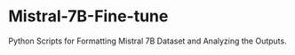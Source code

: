 # Mistral-7B-Fine-tune
Python Scripts for Formatting Mistral 7B Dataset and Analyzing the Outputs. 
